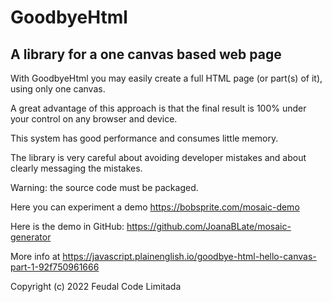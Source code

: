 
# GoodbyeHtml 
A library for a one canvas based web page 
-----------------------------------------


With GoodbyeHtml you may easily create a full HTML page (or part(s) of it), using only one canvas.
 
A great advantage of this approach is that the final result is 100% under your control on any browser and device.

This system has good performance and consumes little memory.

The library is very careful about avoiding developer mistakes and about clearly messaging the mistakes.


Warning: the source code must be packaged.

Here you can experiment a demo https://bobsprite.com/mosaic-demo

Here is the demo in GitHub: https://github.com/JoanaBLate/mosaic-generator

More info at https://javascript.plainenglish.io/goodbye-html-hello-canvas-part-1-92f750961666



Copyright (c) 2022 Feudal Code Limitada

